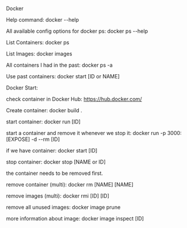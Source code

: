 Docker

Help command: docker --help

All available config options for docker ps: docker ps --help

List Containers: docker ps

List Images: docker images

All containers I had in the past: docker ps -a

Use past containers: docker start [ID or NAME]

Docker Start: 

check container in Docker Hub: https://hub.docker.com/

Create container: docker build .

start container: docker run [ID]

start a container and remove it whenever we stop it: docker run -p 3000:[EXPOSE] -d --rm [ID]

if we have container: docker start [ID]

stop container: docker stop [NAME or ID]

the container needs to be removed first.

remove container (multi): docker rm [NAME] [NAME]

remove images (multi): docker rmi [ID] [ID]

remove all unused images: docker image prune

more information about image: docker image inspect [ID]

